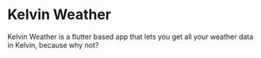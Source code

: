 # Kelvin Weather

Kelvin Weather is a flutter based app that lets you get all your weather data in Kelvin, because why not?

